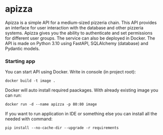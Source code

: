 # apizza

Apizza is a simple API for a medium-sized pizzeria chain. This API provides an interface for user interaction with the database and other pizzeria systems. Apizza gives you the ability to authenticate and set permissions for different user groups. The service can also be deployed in Docker. The API is made on Python 3.10 using FastAPI, SQLAlchemy (database) and Pydantic models.

### Starting app

You can start API using Docker. Write in console (in project root):
```html
docker build -t image .
```
Docker will auto install required paackages. With already existing image you can run:
```html
docker run -d --name apizza -p 80:80 image
```
If you want to run application in IDE or something else you can install all the needed with command:
```html
pip install --no-cache-dir --upgrade -r requirements
```
